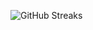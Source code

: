 ![GitHub Streaks](https://github-streaks-mqc9.onrender.com/streak/happilli/image?theme=midnight&cache_bust=1743780908&lang=ja)
